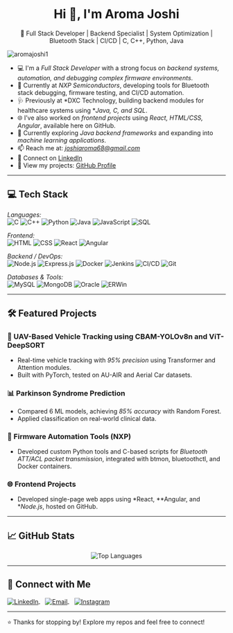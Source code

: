 <h1 align="center">Hi 👋, I'm Aroma Joshi</h1>
<p align="center">🚀 Full Stack Developer | Backend Specialist | System Optimization | Bluetooth Stack | CI/CD | C, C++, Python, Java</p>

<p align="left">
  <img src="https://komarev.com/ghpvc/?username=aromajoshi1&label=Profile%20views&color=0e75b6&style=flat" alt="aromajoshi1" />
</p>

- 💻 I'm a *Full Stack Developer* with a strong focus on *backend systems, automation, and debugging complex firmware environments*.  
- 🔧 Currently at *NXP Semiconductors*, developing tools for Bluetooth stack debugging, firmware testing, and CI/CD automation.  
- 🩺 Previously at *DXC Technology, building backend modules for healthcare systems using **Java, C, and SQL*.  
- 🌐 I’ve also worked on *frontend projects* using *React, HTML/CSS, Angular*, available here on GitHub.  
- 🌱 Currently exploring *Java backend frameworks* and expanding into *machine learning applications*.  
- 📫 Reach me at: *joshiaroma68@gmail.com*  
- 💼 Connect on [LinkedIn](https://www.linkedin.com/in/aroma-joshi-45b4781b2/)  
- 📂 View my projects: [GitHub Profile](https://github.com/AromaJoshi1)

---

## 💻 Tech Stack

*Languages:*  
![C](https://img.shields.io/badge/C-00599C?style=flat&logo=c&logoColor=white)
![C++](https://img.shields.io/badge/C++-00599C?style=flat&logo=cplusplus&logoColor=white)
![Python](https://img.shields.io/badge/Python-3776AB?style=flat&logo=python&logoColor=white)
![Java](https://img.shields.io/badge/Java-007396?style=flat&logo=java&logoColor=white)
![JavaScript](https://img.shields.io/badge/JavaScript-F7DF1E?style=flat&logo=javascript&logoColor=black)
![SQL](https://img.shields.io/badge/SQL-4479A1?style=flat&logo=postgresql&logoColor=white)

*Frontend:*  
![HTML](https://img.shields.io/badge/HTML5-E34F26?style=flat&logo=html5&logoColor=white)
![CSS](https://img.shields.io/badge/CSS3-1572B6?style=flat&logo=css3&logoColor=white)
![React](https://img.shields.io/badge/React-20232A?style=flat&logo=react&logoColor=61DAFB)
![Angular](https://img.shields.io/badge/Angular-DD0031?style=flat&logo=angular&logoColor=white)

*Backend / DevOps:*  
![Node.js](https://img.shields.io/badge/Node.js-339933?style=flat&logo=node.js&logoColor=white)
![Express.js](https://img.shields.io/badge/Express.js-000000?style=flat&logo=express&logoColor=white)
![Docker](https://img.shields.io/badge/Docker-2496ED?style=flat&logo=docker&logoColor=white)
![Jenkins](https://img.shields.io/badge/Jenkins-D24939?style=flat&logo=jenkins&logoColor=white)
![CI/CD](https://img.shields.io/badge/CI/CD-4FC08D?style=flat)
![Git](https://img.shields.io/badge/Git-F05032?style=flat&logo=git&logoColor=white)

*Databases & Tools:*  
![MySQL](https://img.shields.io/badge/MySQL-4479A1?style=flat&logo=mysql&logoColor=white)
![MongoDB](https://img.shields.io/badge/MongoDB-4EA94B?style=flat&logo=mongodb&logoColor=white)
![Oracle](https://img.shields.io/badge/Oracle-F80000?style=flat&logo=oracle&logoColor=white)
![ERWin](https://img.shields.io/badge/ERWin-005CA9?style=flat)

---

## 🛠️ Featured Projects

### 🚗 UAV-Based Vehicle Tracking using CBAM-YOLOv8n and ViT-DeepSORT
- Real-time vehicle tracking with *95% precision* using Transformer and Attention modules.
- Built with PyTorch, tested on AU-AIR and Aerial Car datasets.

### 📊 Parkinson Syndrome Prediction
- Compared 6 ML models, achieving *85% accuracy* with Random Forest.
- Applied classification on real-world clinical data.

### 🧰 Firmware Automation Tools (NXP)
- Developed custom Python tools and C-based scripts for *Bluetooth ATT/ACL packet transmission*, integrated with btmon, bluetoothctl, and Docker containers.

### 🌐 Frontend Projects
- Developed single-page web apps using *React, **Angular, and **Node.js*, hosted on GitHub.

---

## 📈 GitHub Stats

<p align="center">
  <img src="https://github-readme-stats.vercel.app/api/top-langs?username=aromajoshi1&show_icons=true&locale=en&layout=compact" alt="Top Languages" />
</p>

---

## 🤝 Connect with Me

<a href="https://www.linkedin.com/in/aroma-joshi-45b4781b2/" target="blank">
  <img align="center" src="https://img.shields.io/badge/LinkedIn-blue?style=flat&logo=linkedin&logoColor=white" alt="LinkedIn" />
</a>
&nbsp;&nbsp;
<a href="mailto:joshiaroma68@gmail.com" target="blank">
  <img align="center" src="https://img.shields.io/badge/Gmail-D14836?style=flat&logo=gmail&logoColor=white" alt="Email" />
</a>
&nbsp;&nbsp;
<a href="https://instagram.com/joshi.aroma" target="blank">
  <img align="center" src="https://img.shields.io/badge/Instagram-E4405F?style=flat&logo=instagram&logoColor=white" alt="Instagram" />
</a>

---

⭐️ Thanks for stopping by! Explore my repos and feel free to connect!

